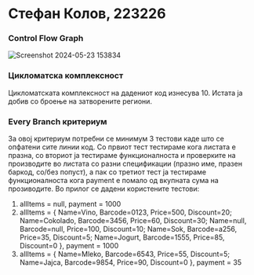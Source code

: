 # Стефан Колов, 223226
### Control Flow Graph
![Screenshot 2024-05-23 153834](https://github.com/Stefan-Kolov/SI_2024_lab2_223226/assets/137779689/f9c9906a-7074-44a9-a936-f73ecc0ac02a)
### Цикломатска комплексност
Цикломатската комплексност на дадениот код изнесува 10. Истата ја добив со броење на затворените региони.
### Every Branch критериум
За овој критериум потребни се минимум 3 тестови каде што се опфатени сите линии код. Со првиот тест тестираме кога листата е празна, со вториот ја тестираме функционалноста и проверките на производите во листата со разни спецификации (празно име, празен баркод, со/без попуст), а пак со третиот тест ја тестираме функционалноста кога payment е помало од вкупната сума на прозиводите. Во прилог се дадени користените тестови:
1. allItems = null, payment = 1000
2. allItems = { Name=Vino, Barcode=0123, Price=500, Discount=20;
Name=Cokolado, Barcode=3456, Price=60, Discount=30;
Name=null, Barcode=null, Price=100, Discount=10;
Name=Sok, Barcode=a256, Price=35, Discount=5;
Name=Jogurt, Barcode=1555, Price=85, Discount=0 }, payment = 1000
3. allItems = { Name=Mleko, Barcode=6543, Price=55, Discount=5; Name=Jajca, Barcode=9854, Price=90, Discount=0 }, payment = 35

